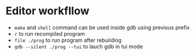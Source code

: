 # Editor workfllow

  - `make` and `shell` command can be used inside gdb using previous prefix
  -  `r` to run recompiled program
  -  `file ./prog` to run program after rebuilding
  -  `gdb --silent ./prog --tui` to lauch gdb in tui mode
